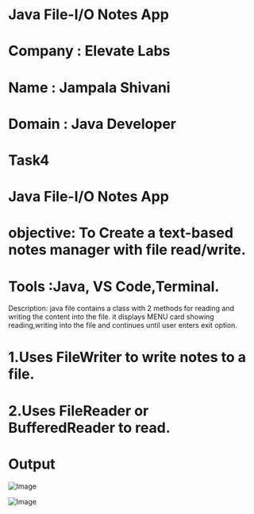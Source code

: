 # Java File-I/O Notes App

# Company : Elevate Labs

# Name : Jampala Shivani

# Domain : Java Developer

# Task4

# Java File-I/O Notes App

# objective: To Create a text-based notes manager with file read/write.
# Tools :Java, VS Code,Terminal.

Description: 
java file contains a class with 2 methods for reading and writing the content into the file. it displays MENU card showing reading,writing into the file and continues until user enters exit option.

# 1.Uses FileWriter to write notes to a file.
# 2.Uses FileReader or BufferedReader to read.

# Output
![Image](https://github.com/user-attachments/assets/0b46fe46-8871-4d6f-a406-9787f156f4e3)

![Image](https://github.com/user-attachments/assets/85f20465-42e5-4828-bee7-760b2bc8e420)
